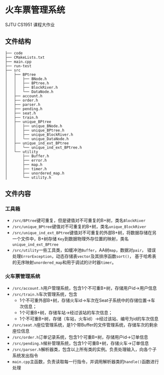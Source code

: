 # 火车票管理系统

SJTU CS1951 课程大作业

[//]: # (![What is TS]&#40;/images/TS.png&#41;)

[//]: # ()
[//]: # (*当然是Ticket System啦！*)

## 文件结构
``````
├── code
├── CMakeLists.txt
├── main.cpp
├── run-test
├── src
│   ├── BPtree
│   │   ├── BNode.h
│   │   ├── BPtree.h
│   │   ├── BlockRiver.h
│   │   └── DataNode.h
│   ├── account.h
│   ├── order.h
│   ├── parser.h
│   ├── pending.h
│   ├── seat.h
│   ├── train.h
│   ├── unique_BPtree
│   │   ├── unique_BNode.h
│   │   ├── unique_BPtree.h
│   │   ├── unique_BlockRiver.h
│   │   └── unique_DataNode.h
│   ├── unique_ind_ext_BPtree
│   │   └── unique_ind_ext_BPtree.h
│   └── utility
│       ├── Buffer.h
│       ├── error.h
│       ├── map.h
│       ├── timer.h
│       ├── unordered_map.h
│       └── utility.h
``````


## 文件内容

### 工具箱
- `/src/BPtree`键可重复，但是键值对不可重复的B+树，类名`BlockRiver`
- `/src/unique_BPtree`键值对不可重复的B+树，类名`unique_BlockRiver`
- `/src/unique_ind_ext_BPtree`键值对不可重复的外部B+树，将数据存储在另一个文件中，B+树存储
`Key`到数据物理外存位置的映射，类名`unique_ind_ext_BPtree`
- `/src/utility`一些工具类，如缓冲池`Buffer`，AA树`map`，数据对`pair`，
  错误处理`ErrorException`，动态存储表`vector`及其排序函数`sort()`，
  基于哈希表的无序映射`unordered_map`和用于调试的计时器`timer`。

### 火车票管理系统
- `/src/account.h`用户管理系统，包含1个不可重B+树，存储用户id->用户信息
- `/src/train.h`车次管理系统，包含
  - 1个不可重外部B+树，存储火车id->车次在Seat子系统中的存储位置->车次信息；
  - 1个可重B+树，存储车站->经过该站的车次信息；
  - 1个不可重B+树，存储（车站，火车id）->经过该站、编号为id的车次信息
- `/src/seat.h`座位管理系统，是1个带Buffer的文件管理系统，存储车次的剩余座位信息
- `/src/order.h`订单记录系统，包含1个可重B+树，存储用户id->订单信息
- `/src/pending.h`候补管理系统，包含1个可重B+树，存储火车->订单信息
- `/src/parser.h`解析器类，包含以上所有类的实例。负责处理输入，向各个子系统发出指令
- `main.cpp`主函数，负责读取每一行指令，并调用解析器类的`handle()`函数进行处理





